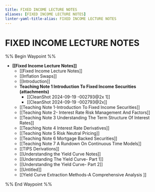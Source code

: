 ```yaml
---
title: FIXED INCOME LECTURE NOTES
aliases: [FIXED INCOME LECTURE NOTES]
linter-yaml-title-alias: FIXED INCOME LECTURE NOTES
---
```


# FIXED INCOME LECTURE NOTES

%% Begin Waypoint %%
- **[[Fixed Income Lecture Notes]]**
	- [[Fixed Income Lecture Notes]]
	- [[Inflation Swaps]]
	- [[Introduction]]
	- **Teaching Note 1 Introduction To Fixed Income Securities (attachments)**
		- [[CleanShot 2024-09-19 -002793@2x 1]]
		- [[CleanShot 2024-09-19 -002793@2x]]
	- [[Teaching Note 1-Introduction To Fixed Income Securities]]
	- [[Teaching Note 2- Interest Rate Risk Management And Factors]]
	- [[Teaching Note 3 Understanding The Term Structure Of Interest Rates]]
	- [[Teaching Note 4 Interest Rate Derivatives]]
	- [[Teaching Note 5 Risk Neutral Pricing]]
	- [[Teaching Note 6 Mortgage Backed Securities]]
	- [[Teaching Note 7 A Rundown On Continuous Time Models]]
	- [[TIPS Derivations]]
	- [[Understanding the Yield Curve Notes]]
	- [[Understanding The Yield Curve- Part 1]]
	- [[Understanding the Yield Curve- Part 2]]
	- [[Untitled]]
	- [[Yield Curve Extraction Methods-A Comprehensive Analysis ]]

%% End Waypoint %%
